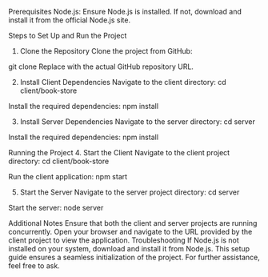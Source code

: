 Prerequisites
Node.js: Ensure Node.js is installed. If not, download and install it from the official Node.js site.

Steps to Set Up and Run the Project
1. Clone the Repository
Clone the project from GitHub:

git clone <repository-url>
Replace <repository-url> with the actual GitHub repository URL.


2. Install Client Dependencies
Navigate to the client directory:
cd client/book-store

Install the required dependencies:
npm install

3. Install Server Dependencies
Navigate to the server directory:
cd server

Install the required dependencies:
npm install

Running the Project
4. Start the Client
Navigate to the client project directory:
cd client/book-store

Run the client application:
npm start

5. Start the Server
Navigate to the server project directory:
cd server

Start the server:
node server


Additional Notes
Ensure that both the client and server projects are running concurrently.
Open your browser and navigate to the URL provided by the client project to view the application.
Troubleshooting
If Node.js is not installed on your system, download and install it from Node.js.
This setup guide ensures a seamless initialization of the project. For further assistance, feel free to ask.